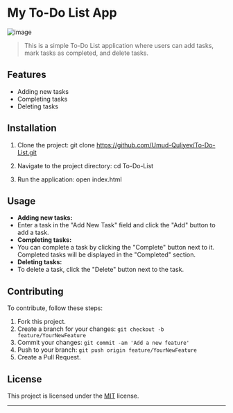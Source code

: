 # My To-Do List App

![image](https://github.com/Umud-Quliyev/To-Do-List/assets/131170560/d88d8e0b-6c6b-488c-81e6-cd8f42ec575c)

> This is a simple To-Do List application where users can add tasks, mark tasks as completed, and delete tasks.

## Features

- Adding new tasks
- Completing tasks
- Deleting tasks

## Installation

1. Clone the project:
git clone https://github.com/Umud-Quliyev/To-Do-List.git

2. Navigate to the project directory:
cd To-Do-List

3. Run the application:
open index.html



## Usage

- **Adding new tasks:**
- Enter a task in the "Add New Task" field and click the "Add" button to add a task.
- **Completing tasks:**
- You can complete a task by clicking the "Complete" button next to it. Completed tasks will be displayed in the "Completed" section.
- **Deleting tasks:**
- To delete a task, click the "Delete" button next to the task.

## Contributing

To contribute, follow these steps:

1. Fork this project.
2. Create a branch for your changes: `git checkout -b feature/YourNewFeature`
3. Commit your changes: `git commit -am 'Add a new feature'`
4. Push to your branch: `git push origin feature/YourNewFeature`
5. Create a Pull Request.

## License

This project is licensed under the [MIT](LICENSE) license.

---
